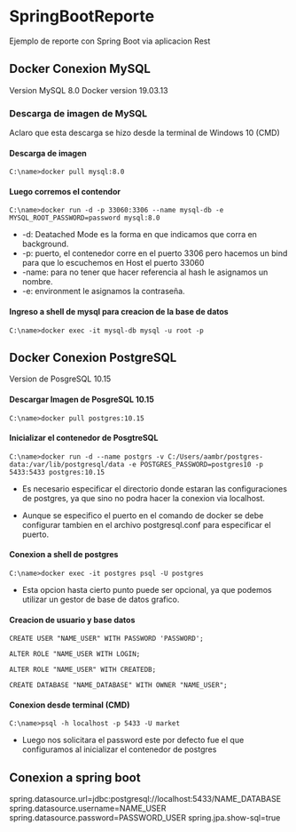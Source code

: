 # SpringBootReporte
Ejemplo de reporte con Spring Boot via aplicacion Rest


## Docker Conexion MySQL
Version MySQL 8.0
Docker version 19.03.13

### Descarga de imagen de MySQL
Aclaro que esta descarga se hizo desde la terminal de Windows 10 (CMD)

#### Descarga de imagen
`C:\name>docker pull mysql:8.0`

#### Luego corremos el contendor

`C:\name>docker run -d -p 33060:3306 --name mysql-db -e MYSQL_ROOT_PASSWORD=password mysql:8.0`

- -d: Deatached Mode es la forma en que indicamos que corra en background.
- -p: puerto, el contenedor corre en el puerto 3306 pero hacemos un bind para que lo escuchemos en Host el puerto 33060
- -name: para no tener que hacer referencia al hash le asignamos un nombre.
- -e: environment le asignamos la contraseña.


#### Ingreso a shell de mysql para creacion de la base de datos

`C:\name>docker exec -it mysql-db mysql -u root -p`

## Docker Conexion PostgreSQL
Version de PosgreSQL 10.15

#### Descargar Imagen de PosgreSQL 10.15
`C:\name>docker pull postgres:10.15`

#### Inicializar el contenedor de PosgtreSQL
`C:\name>docker run -d --name postgrs -v C:/Users/aambr/postgres-data:/var/lib/postgresql/data -e POSTGRES_PASSWORD=postgres10 -p 5433:5433 postgres:10.15`

- Es necesario especificar el directorio donde estaran las configuraciones de postgres, ya que sino no podra hacer la conexion via localhost.

- Aunque se especifico el puerto en el comando de docker se debe configurar tambien en el archivo postgresql.conf para especificar el puerto.

#### Conexion a shell de postgres
`C:\name>docker exec -it postgres psql -U postgres`

- Esta opcion hasta cierto punto puede ser opcional, ya que podemos utilizar un gestor de base de datos grafico.

#### Creacion de usuario y base datos

`CREATE USER "NAME_USER" WITH PASSWORD 'PASSWORD';`

`ALTER ROLE "NAME_USER WITH LOGIN;`

`ALTER ROLE "NAME_USER" WITH CREATEDB;`

`CREATE DATABASE "NAME_DATABASE" WITH OWNER "NAME_USER";`

#### Conexion desde terminal (CMD)

`C:\name>psql -h localhost -p 5433 -U market`

- Luego nos solicitara el password este por defecto fue el que configuramos al inicializar el contenedor de postgres

## Conexion a spring boot

spring.datasource.url=jdbc:postgresql://localhost:5433/NAME_DATABASE
spring.datasource.username=NAME_USER
spring.datasource.password=PASSWORD_USER
spring.jpa.show-sql=true
